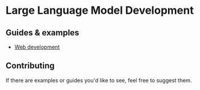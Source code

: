 # Large Language Model Development

## Guides & examples

- [Web development](web_development/README.md)

## Contributing

If there are examples or guides you'd like to see, feel free to suggest them.
